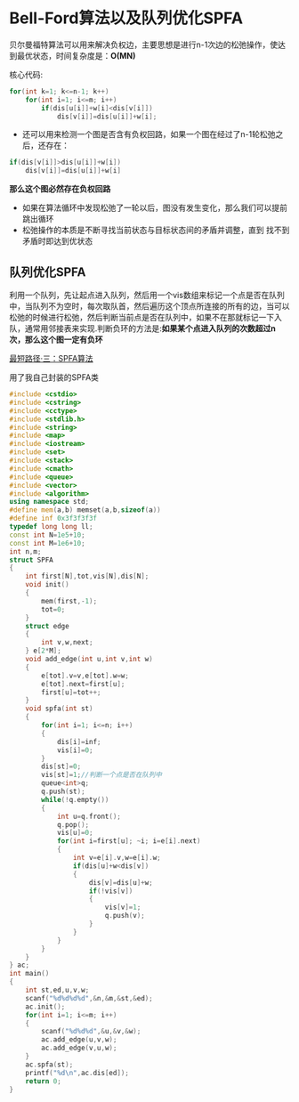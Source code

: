 # Bell-Ford算法以及队列优化SPFA

贝尔曼福特算法可以用来解决负权边，主要思想是进行n-1次边的松弛操作，使达到最优状态，时间复杂度是：**O(MN)**

核心代码:

```cpp
for(int k=1; k<=n-1; k++)
    for(int i=1; i<=m; i++)
        if(dis[u[i]]+w[i]<dis[v[i]])
            dis[v[i]]=dis[u[i]]+w[i];
```

-   还可以用来检测一个图是否含有负权回路，如果一个图在经过了n-1轮松弛之后，还存在：


```cpp
if(dis[v[i]]>dis[u[i]]+w[i])
    dis[v[i]]=dis[u[i]]+w[i]
```

**那么这个图必然存在负权回路**

-   如果在算法循环中发现松弛了一轮以后，图没有发生变化，那么我们可以提前跳出循环
-   松弛操作的本质是不断寻找当前状态与目标状态间的矛盾并调整，直到 找不到矛盾时即达到优状态

## 队列优化SPFA

利用一个队列，先让起点进入队列，然后用一个vis数组来标记一个点是否在队列中，当队列不为空时，每次取队首，然后遍历这个顶点所连接的所有的边，当可以松弛的时候进行松弛，然后判断当前点是否在队列中，如果不在那就标记一下入队，通常用邻接表来实现.判断负环的方法是:**如果某个点进入队列的次数超过n次，那么这个图一定有负环**

[最短路径·三：SPFA算法](https://hihocoder.com/problemset/problem/1093)

用了我自己封装的SPFA类

```cpp
#include <cstdio>
#include <cstring>
#include <cctype>
#include <stdlib.h>
#include <string>
#include <map>
#include <iostream>
#include <set>
#include <stack>
#include <cmath>
#include <queue>
#include <vector>
#include <algorithm>
using namespace std;
#define mem(a,b) memset(a,b,sizeof(a))
#define inf 0x3f3f3f3f
typedef long long ll;
const int N=1e5+10;
const int M=1e6+10;
int n,m;
struct SPFA
{
    int first[N],tot,vis[N],dis[N];
    void init()
    {
        mem(first,-1);
        tot=0;
    }
    struct edge
    {
        int v,w,next;
    } e[2*M];
    void add_edge(int u,int v,int w)
    {
        e[tot].v=v,e[tot].w=w;
        e[tot].next=first[u];
        first[u]=tot++;
    }
    void spfa(int st)
    {
        for(int i=1; i<=n; i++)
        {
            dis[i]=inf;
            vis[i]=0;
        }
        dis[st]=0;
        vis[st]=1;//判断一个点是否在队列中
        queue<int>q;
        q.push(st);
        while(!q.empty())
        {
            int u=q.front();
            q.pop();
            vis[u]=0;
            for(int i=first[u]; ~i; i=e[i].next)
            {
                int v=e[i].v,w=e[i].w;
                if(dis[u]+w<dis[v])
                {
                    dis[v]=dis[u]+w;
                    if(!vis[v])
                    {
                        vis[v]=1;
                        q.push(v);
                    }
                }
            }
        }
    }
} ac;
int main()
{
    int st,ed,u,v,w;
    scanf("%d%d%d%d",&n,&m,&st,&ed);
    ac.init();
    for(int i=1; i<=m; i++)
    {
        scanf("%d%d%d",&u,&v,&w);
        ac.add_edge(u,v,w);
        ac.add_edge(v,u,w);
    }
    ac.spfa(st);
    printf("%d\n",ac.dis[ed]);
    return 0;
}
```

